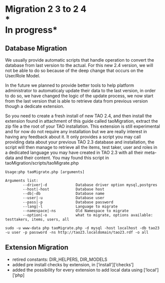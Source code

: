 <!--
parent:
    title: TAO_2_4
author:
    - 'Joel Bout'
created_at: '2013-03-15 08:43:02'
updated_at: '2013-08-07 08:12:30'
tags:
    - 'TAO 2 4'
-->

Migration 2 3 to 2 4<br/>
\*<br/>
In progress\*
=====================



Database Migration
------------------

We usually provide automatic scripts that handle operation to convert the database from last version to the actual. For this new 2.4 version, we will not be able to do so because of the deep change that occurs on the User/Role Model.<br/>

In the future we planned to provide better tools to help platform administrator to automaticaly update their data to the last version, in order to do so, we have changed the logic of the update process, we now start from the last version that is able to retrieve data from previous version though a dedicate extension.

So you need to create a fresh install of new TAO 2.4, and then install the extension found in attachment of this guide called taoMigration, extract the zip file a the root of your TAO installation. This extension is still experimental and for now do not require any installation but we are really interest in having any feedback about it. It only provides a script you may call providing data about your previous TAO 2.3 database and installation, the script will then manage to retrieve all the items, test taker, user and roles in a dedicated language you may have created in TAO 2.3 with all their meta-data and their content. You may found this script in taoMigration/scripts/taoMigrate.php

    Usage:php taoMigrate.php [arguments]

    Arguments list:
            --driver|-d             Database driver option mysql,postgres
            --host|-host            Database host
            --db|-db                Database name
            --user|-u               Database user
            --pass|-p               Database password
            --lang|-l               Language to migrate
            --namespace|-ns         Old Namespace to migrate
            --option|-o             what to migrate, options available: testtakers, items, users, all

    sudo -u www-data php taoMigrate.php -d mysql -host localhost -db tao23 -u user -p password -ns http://tao23.localdomain/tao23.rdf -o all

Extension Migration
-------------------

-   retired constants: DIR\_HELPERS, DIR\_MODELS
-   added pre install checks by extension, in [‘install’][‘checks’]
-   added the possibility for every extension to add local data using [‘local’][’php]

